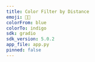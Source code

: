 ```yaml
---
title: Color Filter by Distance
emoji: 🎨🌈
colorFrom: blue
colorTo: indigo
sdk: gradio
sdk_version: 5.0.2
app_file: app.py
pinned: false
---
```

